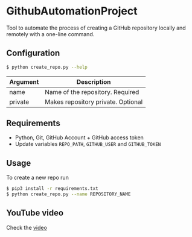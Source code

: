 # GithubAutomationProject

Tool to automate the process of creating a GitHub repository locally and remotely with a one-line command.

## Configuration
```bash
$ python create_repo.py --help
```

| Argument  | Description |
| --------  | ----------- | 
| name      | Name of the repository. Required |
| private   | Makes repository private. Optional |

## Requirements
* Python, Git, GitHub Account + GitHub access token 
* Update variables `REPO_PATH`, `GITHUB_USER` and `GITHUB_TOKEN`

## Usage

To create a new repo run
```bash
$ pip3 install -r requirements.txt
$ python create_repo.py --name REPOSITORY_NAME
```

## YouTube video
Check the [video](https://www.youtube.com/watch?v=b3ySWJinSh4) 
